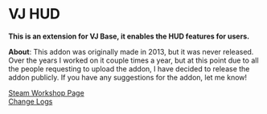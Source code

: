 # VJ HUD
**This is an extension for VJ Base, it enables the HUD features for users.**

**About**: This addon was originally made in 2013, but it was never released. Over the years I worked on it couple times a year, but at this point due to all the people requesting to upload the addon, I have decided to release the addon publicly. If you have any suggestions for the addon, let me know!

[Steam Workshop Page](https://steamcommunity.com/sharedfiles/filedetails/?id=1611146324)   
[Change Logs](https://github.com/DrVrej/VJ-HUD/releases)